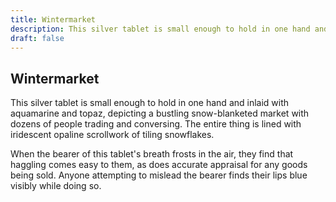 ```yaml
---
title: Wintermarket
description: This silver tablet is small enough to hold in one hand and inlaid with aquamarine and topaz, depicting a bustling snow-blanketed market with dozens of people trading and conversing. The entire thin...
draft: false
---
```


## Wintermarket

This silver tablet is small enough to hold in one hand and inlaid with aquamarine and topaz, depicting a bustling snow-blanketed market with dozens of people trading and conversing. The entire thing is lined with iridescent opaline scrollwork of tiling snowflakes.

When the bearer of this tablet's breath frosts in the air, they find that haggling comes easy to them, as does accurate appraisal for any goods being sold. Anyone attempting to mislead the bearer finds their lips blue visibly while doing so.

